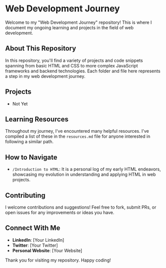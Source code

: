 # Web Development Journey

Welcome to my "Web Development Journey" repository! This is where I document my ongoing learning and projects in the field of web development.

## About This Repository

In this repository, you'll find a variety of projects and code snippets spanning from basic HTML and CSS to more complex JavaScript frameworks and backend technologies. Each folder and file here represents a step in my web development journey.

## Projects

- Not Yet
## Learning Resources

Throughout my journey, I've encountered many helpful resources. I've compiled a list of these in the `resources.md` file for anyone interested in following a similar path.

## How to Navigate

- `/Introduction to HTML`: It is a personal log of my early HTML endeavors, showcasing my evolution in understanding and applying HTML in web projects.

## Contributing

I welcome contributions and suggestions! Feel free to fork, submit PRs, or open issues for any improvements or ideas you have.

## Connect With Me

- **LinkedIn**: [Your LinkedIn]
- **Twitter**: [Your Twitter]
- **Personal Website**: [Your Website]

Thank you for visiting my repository. Happy coding!


